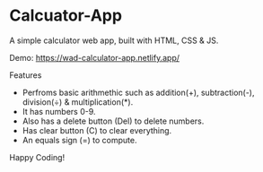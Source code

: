 # Calcuator-App
A simple calculator web app, built with HTML, CSS & JS.

Demo: https://wad-calculator-app.netlify.app/

Features

* Perfroms basic arithmethic such as addition(+), subtraction(-), division(÷) & multiplication(*).
* It has numbers 0-9.
* Also has a delete button (Del) to delete numbers.
* Has clear button (C) to clear everything.
* An equals sign (=) to compute.

Happy Coding!

